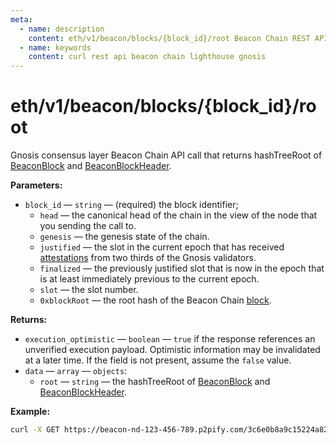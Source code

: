 ```yaml
---
meta:
  - name: description
    content: eth/v1/beacon/blocks/{block_id}/root Beacon Chain REST API call details and examples.
  - name: keywords
    content: curl rest api beacon chain lighthouse gnosis
---
```


# eth/v1/beacon/blocks/{block_id}/root

Gnosis consensus layer Beacon Chain API call that returns hashTreeRoot of [BeaconBlock](https://github.com/ethereum/consensus-specs/blob/dev/specs/phase0/beacon-chain.md#beaconblock) and [BeaconBlockHeader](https://github.com/ethereum/consensus-specs/blob/dev/specs/phase0/beacon-chain.md#beaconblockheader).

**Parameters:** 

* `block_id` — `string` — (required) the block identifier;
  * `head` — the canonical head of the chain in the view of the node that you sending the call to.
  * `genesis` — the genesis state of the chain.
  * `justified` — the slot in the current epoch that has received [attestations](https://ethereum.org/en/developers/docs/consensus-mechanisms/pos/attestations/) from two thirds of the Gnosis validators.
  * `finalized` — the previously justified slot that is now in the epoch that is at least immediately previous to the current epoch.
  * `slot` — the slot number.
  * `0xblockRoot` — the root hash of the Beacon Chain [block](https://ethereum.org/en/developers/docs/blocks/).

**Returns:** 

* `execution_optimistic` — `boolean` — `true` if the response references an unverified execution payload. Optimistic information may be invalidated at a later time. If the field is not present, assume the `false` value.
* `data` — `array` — `objects`:
  * `root` — `string` — the hashTreeRoot of [BeaconBlock](https://github.com/ethereum/consensus-specs/blob/dev/specs/phase0/beacon-chain.md#beaconblock) and [BeaconBlockHeader](https://github.com/ethereum/consensus-specs/blob/dev/specs/phase0/beacon-chain.md#beaconblockheader).

**Example:**

``` sh
curl -X GET https://beacon-nd-123-456-789.p2pify.com/3c6e0b8a9c15224a8228b9a98ca1531d/eth/v1/beacon/blocks/head/root
```
